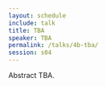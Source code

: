 ```yaml
---
layout: schedule
include: talk
title: TBA
speaker: TBA
permalink: /talks/4b-tba/
session: s04
---
```


Abstract TBA.
